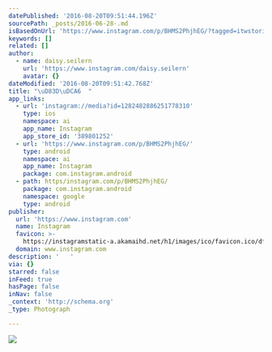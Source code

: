 ```yaml
---
datePublished: '2016-08-20T09:51:44.196Z'
sourcePath: _posts/2016-06-28-.md
isBasedOnUrl: 'https://www.instagram.com/p/BHMS2PhjhEG/?tagged=itwstories'
keywords: []
related: []
author:
  - name: daisy.seilern
    url: 'https://www.instagram.com/daisy.seilern'
    avatar: {}
dateModified: '2016-08-20T09:51:42.768Z'
title: "\uD83D\uDCA6  "
app_links:
  - url: 'instagram://media?id=1282482886251778310'
    type: ios
    namespace: ai
    app_name: Instagram
    app_store_id: '389801252'
  - url: 'https://www.instagram.com/p/BHMS2PhjhEG/'
    type: android
    namespace: ai
    app_name: Instagram
    package: com.instagram.android
  - path: https/instagram.com/p/BHMS2PhjhEG/
    package: com.instagram.android
    namespace: google
    type: android
publisher:
  url: 'https://www.instagram.com'
  name: Instagram
  favicon: >-
    https://instagramstatic-a.akamaihd.net/h1/images/ico/favicon.ico/dfa85bb1fd63.ico
  domain: www.instagram.com
description: '   '
via: {}
starred: false
inFeed: true
hasPage: false
inNav: false
_context: 'http://schema.org'
_type: Photograph

---
```

![   ](https://imgflo.herokuapp.com/graph/vahj1ThiexotieMo/0763b2418f0ff61b78bd79712c18cafd/croprotate.jpg?cropheight=449&cropwidth=640&degrees=0&input=https%3A%2F%2Fscontent.cdninstagram.com%2Ft51.2885-15%2Fs640x640%2Fsh0.08%2Fe35%2F13573427_1050756005002443_1874565433_n.jpg%3Fig_cache_key%3DMTI4MjQ4Mjg4NjI1MTc3ODMxMA%253D%253D.2&x=0&y=96)